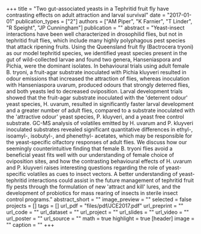 +++
title = "Two gut-associated yeasts in a Tephritid fruit fly have contrasting effects on adult attraction and larval survival"
date = "2017-01-01"
publication_types = ["2"]
authors = ["AM Piper", "K Farnier", "T Linder", "R Speight", "JP Cunningham"]
publication = ""
abstract = "Yeast-insect interactions have been well characterized in drosophilid flies, but not in tephritid fruit flies, which include many highly polyphagous pest species that attack ripening fruits. Using the Queensland fruit fly (Bactrocera tryoni) as our model tephritid species, we identified yeast species present in the gut of wild-collected larvae and found two genera, Hanseniaspora and Pichia, were the dominant isolates. In behavioural trials using adult female B. tryoni, a fruit-agar substrate inoculated with Pichia kluyveri resulted in odour emissions that increased the attraction of flies, whereas inoculation with Hanseniaspora uvarum, produced odours that strongly deterred flies, and both yeasts led to decreased oviposition. Larval development trials showed that the fruit-agar substrate inoculated with the 'deterrent odour' yeast species, H. uvarum, resulted in significantly faster larval development and a greater number of adult flies, compared to a substrate inoculated with the 'attractive odour' yeast species, P. kluyveri, and a yeast free control substrate. GC-MS analysis of volatiles emitted by H. uvarum and P. kluyveri inoculated substrates revealed significant quantitative differences in ethyl-, isoamyl-, isobutyl-, and phenethyl- acetates, which may be responsible for the yeast-specific olfactory responses of adult flies. We discuss how our seemingly counterintuitive finding that female B. tryoni flies avoid a beneficial yeast fits well with our understanding of female choice of oviposition sites, and how the contrasting behavioural effects of H. uvarum and P. kluyveri raises interesting questions regarding the role of yeast-specific volatiles as cues to insect vectors. A better understanding of yeast-tephritid interactions could assist in the future management of tephritid fruit fly pests through the formulation of new 'attract and kill' lures, and the development of probiotics for mass rearing of insects in sterile insect control programs."
abstract_short = ""
image_preview = ""
selected = false
projects = []
tags = []
url_pdf = "files/pdf/JCE2017.pdf"
url_preprint = ""
url_code = ""
url_dataset = ""
url_project = ""
url_slides = ""
url_video = ""
url_poster = ""
url_source = ""
math = true
highlight = true
[header]
image = ""
caption = ""
+++
